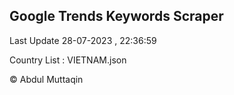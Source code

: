 

## Google Trends Keywords Scraper 
 
Last Update 28-07-2023 , 22:36:59

Country List :
VIETNAM.json



© Abdul Muttaqin 
